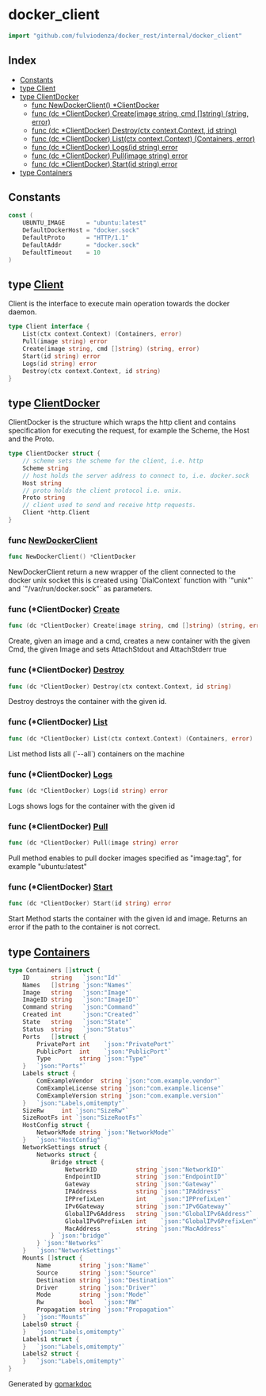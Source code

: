<!-- Code generated by gomarkdoc. DO NOT EDIT -->

# docker\_client

```go
import "github.com/fulviodenza/docker_rest/internal/docker_client"
```

## Index

- [Constants](<#constants>)
- [type Client](<#type-client>)
- [type ClientDocker](<#type-clientdocker>)
  - [func NewDockerClient() *ClientDocker](<#func-newdockerclient>)
  - [func (dc *ClientDocker) Create(image string, cmd []string) (string, error)](<#func-clientdocker-create>)
  - [func (dc *ClientDocker) Destroy(ctx context.Context, id string)](<#func-clientdocker-destroy>)
  - [func (dc *ClientDocker) List(ctx context.Context) (Containers, error)](<#func-clientdocker-list>)
  - [func (dc *ClientDocker) Logs(id string) error](<#func-clientdocker-logs>)
  - [func (dc *ClientDocker) Pull(image string) error](<#func-clientdocker-pull>)
  - [func (dc *ClientDocker) Start(id string) error](<#func-clientdocker-start>)
- [type Containers](<#type-containers>)


## Constants

```go
const (
    UBUNTU_IMAGE      = "ubuntu:latest"
    DefaultDockerHost = "docker.sock"
    DefaultProto      = "HTTP/1.1"
    DefaultAddr       = "docker.sock"
    DefaultTimeout    = 10
)
```

## type [Client](<https://github.com/fulviodenza/vmware-assignment/blob/main/internal/docker_client/docker.go#L23-L30>)

Client is the interface to execute main operation towards the docker daemon.

```go
type Client interface {
    List(ctx context.Context) (Containers, error)
    Pull(image string) error
    Create(image string, cmd []string) (string, error)
    Start(id string) error
    Logs(id string) error
    Destroy(ctx context.Context, id string)
}
```

## type [ClientDocker](<https://github.com/fulviodenza/vmware-assignment/blob/main/internal/docker_client/docker.go#L35-L44>)

ClientDocker is the structure which wraps the http client and contains specification for executing the request, for example the Scheme, the Host and the Proto.

```go
type ClientDocker struct {
    // scheme sets the scheme for the client, i.e. http
    Scheme string
    // host holds the server address to connect to, i.e. docker.sock
    Host string
    // proto holds the client protocol i.e. unix.
    Proto string
    // client used to send and receive http requests.
    Client *http.Client
}
```

### func [NewDockerClient](<https://github.com/fulviodenza/vmware-assignment/blob/main/internal/docker_client/docker.go#L53>)

```go
func NewDockerClient() *ClientDocker
```

NewDockerClient return a new wrapper of the client connected to the docker unix socket this is created using \`DialContext\` function with \`"unix"\` and \`"/var/run/docker.sock"\` as parameters.

### func \(\*ClientDocker\) [Create](<https://github.com/fulviodenza/vmware-assignment/blob/main/internal/docker_client/container_create.go#L12>)

```go
func (dc *ClientDocker) Create(image string, cmd []string) (string, error)
```

Create, given an image and a cmd, creates a new container with the given Cmd, the given Image and sets AttachStdout and AttachStderr true

### func \(\*ClientDocker\) [Destroy](<https://github.com/fulviodenza/vmware-assignment/blob/main/internal/docker_client/container_destroy.go#L13>)

```go
func (dc *ClientDocker) Destroy(ctx context.Context, id string)
```

Destroy destroys the container with the given id.

### func \(\*ClientDocker\) [List](<https://github.com/fulviodenza/vmware-assignment/blob/main/internal/docker_client/list_containers.go#L13>)

```go
func (dc *ClientDocker) List(ctx context.Context) (Containers, error)
```

List method lists all \(\`\-\-all\`\) containers on the machine

### func \(\*ClientDocker\) [Logs](<https://github.com/fulviodenza/vmware-assignment/blob/main/internal/docker_client/container_logs.go#L12>)

```go
func (dc *ClientDocker) Logs(id string) error
```

Logs shows logs for the container with the given id

### func \(\*ClientDocker\) [Pull](<https://github.com/fulviodenza/vmware-assignment/blob/main/internal/docker_client/image_pull.go#L16>)

```go
func (dc *ClientDocker) Pull(image string) error
```

Pull method enables to pull docker images specified as "image:tag", for example "ubuntu:latest"

### func \(\*ClientDocker\) [Start](<https://github.com/fulviodenza/vmware-assignment/blob/main/internal/docker_client/container_start.go#L14>)

```go
func (dc *ClientDocker) Start(id string) error
```

Start Method starts the container with the given id and image. Returns an error if the path to the container is not correct.

## type [Containers](<https://github.com/fulviodenza/vmware-assignment/blob/main/internal/docker_client/models.go#L3-L57>)

```go
type Containers []struct {
    ID      string   `json:"Id"`
    Names   []string `json:"Names"`
    Image   string   `json:"Image"`
    ImageID string   `json:"ImageID"`
    Command string   `json:"Command"`
    Created int      `json:"Created"`
    State   string   `json:"State"`
    Status  string   `json:"Status"`
    Ports   []struct {
        PrivatePort int    `json:"PrivatePort"`
        PublicPort  int    `json:"PublicPort"`
        Type        string `json:"Type"`
    }   `json:"Ports"`
    Labels struct {
        ComExampleVendor  string `json:"com.example.vendor"`
        ComExampleLicense string `json:"com.example.license"`
        ComExampleVersion string `json:"com.example.version"`
    }   `json:"Labels,omitempty"`
    SizeRw     int `json:"SizeRw"`
    SizeRootFs int `json:"SizeRootFs"`
    HostConfig struct {
        NetworkMode string `json:"NetworkMode"`
    }   `json:"HostConfig"`
    NetworkSettings struct {
        Networks struct {
            Bridge struct {
                NetworkID           string `json:"NetworkID"`
                EndpointID          string `json:"EndpointID"`
                Gateway             string `json:"Gateway"`
                IPAddress           string `json:"IPAddress"`
                IPPrefixLen         int    `json:"IPPrefixLen"`
                IPv6Gateway         string `json:"IPv6Gateway"`
                GlobalIPv6Address   string `json:"GlobalIPv6Address"`
                GlobalIPv6PrefixLen int    `json:"GlobalIPv6PrefixLen"`
                MacAddress          string `json:"MacAddress"`
            } `json:"bridge"`
        } `json:"Networks"`
    }   `json:"NetworkSettings"`
    Mounts []struct {
        Name        string `json:"Name"`
        Source      string `json:"Source"`
        Destination string `json:"Destination"`
        Driver      string `json:"Driver"`
        Mode        string `json:"Mode"`
        Rw          bool   `json:"RW"`
        Propagation string `json:"Propagation"`
    }   `json:"Mounts"`
    Labels0 struct {
    }   `json:"Labels,omitempty"`
    Labels1 struct {
    }   `json:"Labels,omitempty"`
    Labels2 struct {
    }   `json:"Labels,omitempty"`
}
```



Generated by [gomarkdoc](<https://github.com/princjef/gomarkdoc>)

